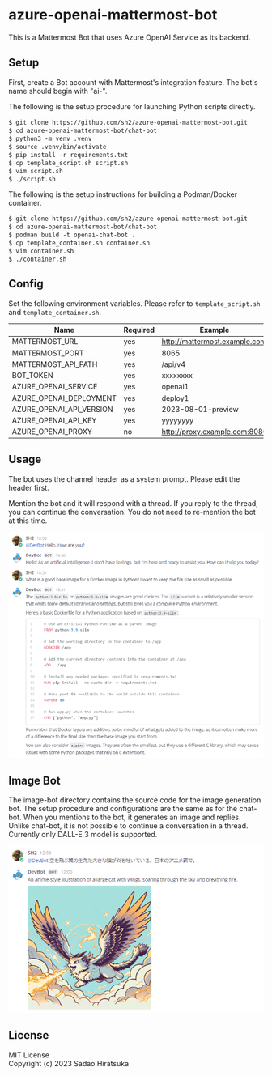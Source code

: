# azure-openai-mattermost-bot

This is a Mattermost Bot that uses Azure OpenAI Service as its backend.

## Setup

First, create a Bot account with Mattermost's integration feature.
The bot's name should begin with "ai-".

The following is the setup procedure for launching Python scripts directly.

```
$ git clone https://github.com/sh2/azure-openai-mattermost-bot.git
$ cd azure-openai-mattermost-bot/chat-bot
$ python3 -m venv .venv
$ source .venv/bin/activate
$ pip install -r requirements.txt
$ cp template_script.sh script.sh
$ vim script.sh
$ ./script.sh
```

The following is the setup instructions for building a Podman/Docker container.

```
$ git clone https://github.com/sh2/azure-openai-mattermost-bot.git
$ cd azure-openai-mattermost-bot/chat-bot
$ podman build -t openai-chat-bot .
$ cp template_container.sh container.sh
$ vim container.sh
$ ./container.sh
```

## Config

Set the following environment variables.
Please refer to `template_script.sh` and `template_container.sh`.

| Name | Required | Example |
| ---- | ---- | ---- |
| MATTERMOST_URL | yes | http://mattermost.example.com |
| MATTERMOST_PORT | yes | 8065 |
| MATTERMOST_API_PATH | yes | /api/v4 |
| BOT_TOKEN | yes | xxxxxxxx |
| AZURE_OPENAI_SERVICE | yes | openai1 |
| AZURE_OPENAI_DEPLOYMENT | yes | deploy1 |
| AZURE_OPENAI_API_VERSION | yes | 2023-08-01-preview |
| AZURE_OPENAI_API_KEY | yes | yyyyyyyy |
| AZURE_OPENAI_PROXY | no | http://proxy.example.com:8080 |

## Usage

The bot uses the channel header as a system prompt.
Please edit the header first.

Mention the bot and it will respond with a thread.
If you reply to the thread, you can continue the conversation.
You do not need to re-mention the bot at this time.

![Chat Sample](sample_chat.png)

## Image Bot

The image-bot directory contains the source code for the image generation bot.
The setup procedure and configurations are the same as for the chat-bot.
When you mentions to the bot, it generates an image and replies.
Unlike chat-bot, it is not possible to continue a conversation in a thread.
Currently only DALL-E 3 model is supported.

![Image Sample](sample_image.png)

## License

MIT License  
Copyright (c) 2023 Sadao Hiratsuka